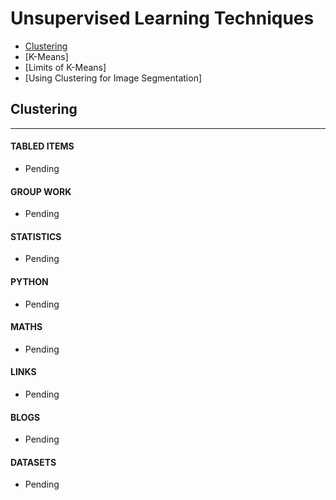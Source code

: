 # Unsupervised Learning Techniques

- [Clustering](#clustering)
- [K-Means]
- [Limits of K-Means]
- [Using Clustering for Image Segmentation]

## Clustering

___

#### TABLED ITEMS
- Pending

#### GROUP WORK
- Pending

#### STATISTICS
- Pending

#### PYTHON
- Pending

#### MATHS
- Pending

#### LINKS
- Pending

#### BLOGS
- Pending

#### DATASETS
- Pending
